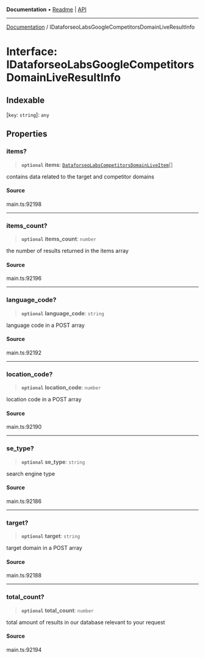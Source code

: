 **Documentation** • [Readme](../README.md) \| [API](../globals.md)

***

[Documentation](../README.md) / IDataforseoLabsGoogleCompetitorsDomainLiveResultInfo

# Interface: IDataforseoLabsGoogleCompetitorsDomainLiveResultInfo

## Indexable

 \[`key`: `string`\]: `any`

## Properties

### items?

> **`optional`** **items**: [`DataforseoLabsCompetitorsDomainLiveItem`](../classes/DataforseoLabsCompetitorsDomainLiveItem.md)[]

contains data related to the target and competitor domains

#### Source

main.ts:92198

***

### items\_count?

> **`optional`** **items\_count**: `number`

the number of results returned in the items array

#### Source

main.ts:92196

***

### language\_code?

> **`optional`** **language\_code**: `string`

language code in a POST array

#### Source

main.ts:92192

***

### location\_code?

> **`optional`** **location\_code**: `number`

location code in a POST array

#### Source

main.ts:92190

***

### se\_type?

> **`optional`** **se\_type**: `string`

search engine type

#### Source

main.ts:92186

***

### target?

> **`optional`** **target**: `string`

target domain in a POST array

#### Source

main.ts:92188

***

### total\_count?

> **`optional`** **total\_count**: `number`

total amount of results in our database relevant to your request

#### Source

main.ts:92194
